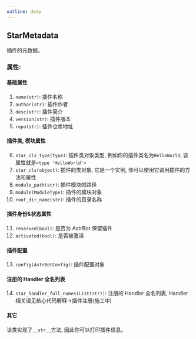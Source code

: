 ```yaml
---
outline: deep
---
```


## StarMetadata

插件的元数据。

### 属性:

#### 基础属性

1. `name(str)`: 插件名称
2. `author(str)`: 插件作者
3. `desc(str)`: 插件简介
4. `version(str)`: 插件版本
5. `repo(str)`: 插件仓库地址
#### 插件类, 模块属性

6. `star_cls_type(type)`: 插件类对象类型, 例如你的插件类名为`HelloWorld`, 该属性就是`<type 'HelloWorld'>`
7. `star_cls(object)`: 插件的类对象, 它是一个实例, 你可以使用它调用插件的方法和属性
8. `module_path(str)`: 插件模块的路径
9. `module(ModuleType)`: 插件的模块对象
10. `root_dir_name(str)`: 插件的目录名称

#### 插件身份&状态属性

11. `reserved(bool)`: 是否为 AstrBot 保留插件
12. `activated(bool)`: 是否被激活

#### 插件配置

13. `config(AstrBotConfig)`: 插件配置对象

#### 注册的 Handler 全名列表

14. `star_handler_full_names(List(str))`: 注册的 Handler 全名列表, Handler 相关请见核心代码解释->插件注册(施工中)

#### 其它

该类实现了`__str__`方法, 因此你可以打印插件信息。
